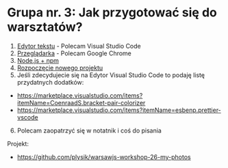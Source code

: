 # Grupa nr. 3: Jak przygotować się do warsztatów?

1. [Edytor tekstu](https://github.com/warsawjs/workshop-setup/blob/master/partials/edytor-tekstu.md) - Polecam Visual Studio Code
2. [Przeglądarka](https://github.com/warsawjs/workshop-setup/blob/master/partials/przegladarka.md) - Polecam Google Chrome
3. [Node.js + npm](https://github.com/warsawjs/workshop-setup/blob/master/partials/node+npm.md)
4. [Rozpoczęcie nowego projektu](https://github.com/warsawjs/workshop-setup/blob/master/partials/stworz-projekt.md)
5. Jeśli zdecydujecie się na Edytor Visual Studio Code to podaję listę przydatnych dodatków:

- https://marketplace.visualstudio.com/items?itemName=CoenraadS.bracket-pair-colorizer
- https://marketplace.visualstudio.com/items?itemName=esbenp.prettier-vscode
  
6. Polecam zaopatrzyć się w notatnik i coś do pisania

Projekt:

* <https://github.com/plysik/warsawjs-workshop-26-my-photos>
